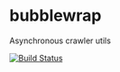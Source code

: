 # bubblewrap
Asynchronous crawler utils

[![Build Status](https://snap-ci.com/ind9/bubblewrap/branch/master/build_image)](https://snap-ci.com/ind9/bubblewrap/branch/master)
